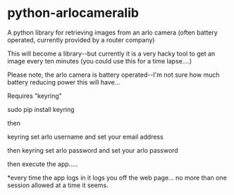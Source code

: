 # python-arlocameralib
A python library for retrieving images from an arlo camera (often battery operated, currently provided by a router company)

This will become a library--but currently it is a very hacky tool to get an image every ten minutes (you could use this for a time lapse....)

Please note, the arlo camera is battery operated--I'm not sure how much battery reducing power this will have...

Requires "keyring"

sudo pip install keyring

then

keyring set arlo username
and set your email address

then
keyring set arlo password
and set your arlo password

then execute the app.....

*every time the app logs in it logs you off the web page... no more than one session allowed at a time it seems.
